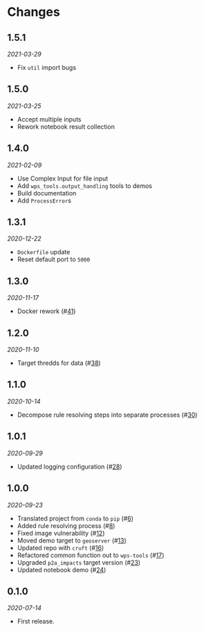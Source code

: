 # Changes

## 1.5.1
*2021-03-29*

* Fix `util` import bugs

## 1.5.0
*2021-03-25*

* Accept multiple inputs
* Rework notebook result collection

## 1.4.0
*2021-02-09*

* Use Complex Input for file input
* Add `wps_tools.output_handling` tools to demos
* Build documentation
* Add `ProcessError`s

## 1.3.1
*2020-12-22*

* `Dockerfile` update
* Reset default port to `5000`

## 1.3.0
*2020-11-17*

* Docker rework (#[41](https://github.com/pacificclimate/sandpiper/pull/41))

## 1.2.0
*2020-11-10*

* Target thredds for data (#[38](https://github.com/pacificclimate/sandpiper/pull/38))

## 1.1.0
*2020-10-14*

* Decompose rule resolving steps into separate processes (#[30](https://github.com/pacificclimate/sandpiper/pull/30))

## 1.0.1
*2020-09-29*

* Updated logging configuration (#[28](https://github.com/pacificclimate/sandpiper/pull/28))

## 1.0.0
*2020-09-23*

* Translated project from `conda` to `pip` (#[6](https://github.com/pacificclimate/sandpiper/pull/6))
* Added rule resolving process (#[8](https://github.com/pacificclimate/sandpiper/pull/8))
* Fixed image vulnerability (#[12](https://github.com/pacificclimate/sandpiper/pull/12))
* Moved demo target to `geoserver` (#[13](https://github.com/pacificclimate/sandpiper/pull/13))
* Updated repo with `cruft` (#[16](https://github.com/pacificclimate/sandpiper/pull/16))
* Refactored common function out to `wps-tools` (#[17](https://github.com/pacificclimate/sandpiper/pull/17))
* Upgraded `p2a_impacts` target version (#[23](https://github.com/pacificclimate/sandpiper/pull/23))
* Updated notebook demo (#[24](https://github.com/pacificclimate/sandpiper/pull/24))

## 0.1.0
*2020-07-14*

* First release.
